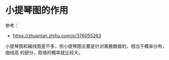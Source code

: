 # 小提琴图的作用

参考：

- https://zhuanlan.zhihu.com/p/376055263

小提琴图和箱线图差不多，但小提琴图主要是针对离散数据的，相当于概率分布，曲线高
的部分，取值的概率就比较大。
